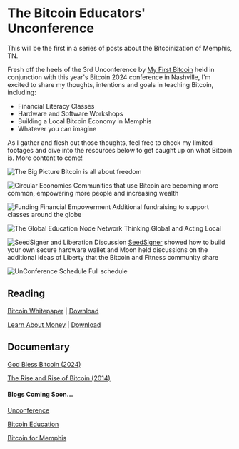 # The Bitcoin Educators' Unconference

This will be the first in a series of posts about the Bitcoinization of Memphis, TN.

Fresh off the heels of the 3rd Unconference by [My First Bitcoin](https://myfirstbitcoin.io) held in conjunction with this year's Bitcoin 2024 conference in Nashville, I'm excited to share my thoughts, intentions and goals in teaching Bitcoin, including:

- Financial Literacy Classes
- Hardware and Software Workshops
- Building a Local Bitcoin Economy in Memphis
- Whatever you can imagine

As I gather and flesh out those thoughts, feel free to check my limited footages and dive into the resources below to get caught up on what Bitcoin is. More content to come!

<!-- Some more visible online Bitcoin spaces can be way more memetic than they are formal, and while that speaks to me, translating that to the general public and the elders hasn't gone as well so far. Financial literacy and empowerment is at the heart of what Bitcoin offers; anything else really will be icing on the cake. -->

![The Big Picture](/Imgs/DJ/Unconference/BiggerPicture.jpg  "The Big Picture of Bitcoin")
Bitcoin is all about freedom

![Circular Economies](/Imgs/DJ/Unconference/Circular_Economies.jpg  "Bitcoin Economies")
Communities that use Bitcoin are becoming more common, empowering more people and increasing wealth

![Funding Financial Empowerment](/Imgs/DJ/Unconference/Education_Node_Grant.jpg  "Fund Education")
Additional fundraising to support classes around the globe

![The Global Education Node Network](/Imgs/DJ/Unconference/Node_Network.jpg  "Network")
Thinking Global and Acting Local

![SeedSigner and Liberation Discussion](/Imgs/DJ/Unconference/SeedSigner&Liberation_Discussions.jpg  "Unconference Sessions")
[SeedSigner](https://seedsigner.com) showed how to build your own secure hardware wallet and Moon held discussions on the additional ideas of Liberty that the Bitcoin and Fitness community share

![UnConference Schedule](/Imgs/DJ/Unconference/UnSchedule.jpg  "UnSchedule")
Full schedule


## Reading

[Bitcoin Whitepaper](https://bitcoin.org/bitcoin.pdf)   |    [Download](./bitcoin.pdf)

[Learn About Money](https://github.com/MyFirstBitcoin/Bitcoin-Diploma-2024/)    |    [Download](./BitcoinDiploma2024.pdf)

## Documentary

[God Bless Bitcoin (2024)](https://youtu.be/b4xuRZYLpgk?si=MFpcU1kkvO7Hqxhl)

[The Rise and Rise of Bitcoin (2014)](https://youtu.be/Ew5XMjaXTF4?si=fh2mT7uCkIpY-3MU)


#### Blogs Coming Soon...

[Unconference](./Unconference.md)

[Bitcoin Education](./BTC_Edu.md)

[Bitcoin for Memphis](./btcmem.md)
